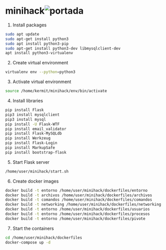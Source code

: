 
# minihack![portada](https://github.com/KermitPurple96/minihack/assets/103221169/1a4c81e6-686b-4695-b3bb-3ea39dd22fb4)

1. Install packages
```sh
sudo apt update
sudo apt-get install python3
sudo apt install python3-pip
sudo apt-get install python3-dev libmysqlclient-dev
apt install python3-virtualenv
```

2. Create virtual environment 
```sh
virtualenv env --python=python3
```

3. Activate virtual environment 
```sh
source /home/kermit/minihack/env/bin/activate
```

4. Install libraries
```sh
pip install Flask
pip3 install mysqlclient
pip3 install mysql
pip install -U Flask-WTF
pip install email_validator
pip install Flask-MySQLdb
pip install Werkzeug
pip install Flask-Login
pip install MarkupSafe
pip install bootstrap-flask
```
5. Start Flask server
```sh
/home/user/minihack/start.sh
```

6. Create docker images
```sh
docker build -t entorno /home/user/minihack/dockerfiles/entorno
docker build -t archivos /home/user/minihack/dockerfiles/archivos
docker build -t comandos /home/user/minihack/dockerfiles/comandos
docker build -t networking /home/user/minihack/dockerfiles/networking
docker build -t entorno /home/user/minihack/dockerfiles/usuarios
docker build -t entorno /home/user/minihack/dockerfiles/procesos
docker build -t entorno /home/user/minihack/dockerfiles/pivote
```
7. Start the containers
```sh
cd /home/user/minihack/dockerfiles
docker-compose up -d
```
